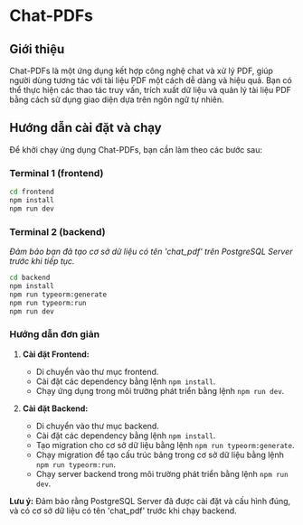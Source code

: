 # Chat-PDFs

## Giới thiệu

Chat-PDFs là một ứng dụng kết hợp công nghệ chat và xử lý PDF, giúp người dùng tương tác với tài liệu PDF một cách dễ dàng và hiệu quả. Bạn có thể thực hiện các thao tác truy vấn, trích xuất dữ liệu và quản lý tài liệu PDF bằng cách sử dụng giao diện dựa trên ngôn ngữ tự nhiên.

## Hướng dẫn cài đặt và chạy

Để khởi chạy ứng dụng Chat-PDFs, bạn cần làm theo các bước sau:

### Terminal 1 (frontend)

```bash
cd frontend
npm install
npm run dev
```

### Terminal 2 (backend)

_Đảm bảo bạn đã tạo cơ sở dữ liệu có tên 'chat_pdf' trên PostgreSQL Server trước khi tiếp tục._

```bash
cd backend
npm install
npm run typeorm:generate
npm run typeorm:run
npm run dev
```

### Hướng dẫn đơn giản

1. **Cài đặt Frontend:**
   - Di chuyển vào thư mục frontend.
   - Cài đặt các dependency bằng lệnh `npm install`.
   - Chạy ứng dụng trong môi trường phát triển bằng lệnh `npm run dev`.

2. **Cài đặt Backend:**
   - Di chuyển vào thư mục backend.
   - Cài đặt các dependency bằng lệnh `npm install`.
   - Tạo migration cho cơ sở dữ liệu bằng lệnh `npm run typeorm:generate`.
   - Chạy migration để tạo cấu trúc bảng trong cơ sở dữ liệu bằng lệnh `npm run typeorm:run`.
   - Chạy server backend trong môi trường phát triển bằng lệnh `npm run dev`.

**Lưu ý:** Đảm bảo rằng PostgreSQL Server đã được cài đặt và cấu hình đúng, và có cơ sở dữ liệu có tên 'chat_pdf' trước khi chạy backend.
